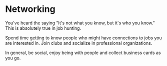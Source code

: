 # Networking

You've heard the saying "It's not what you know, but it's who you know." This is absolutely true in job hunting.

Spend time getting to know people who might have connections to jobs you are interested in. Join clubs and socialize in professional organizations. 

In general, be social, enjoy being with people and collect business cards as you go.
